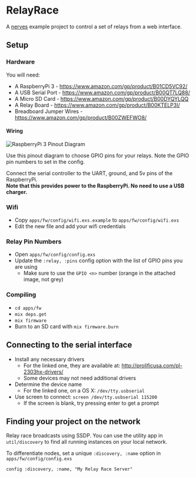 # RelayRace

A [nerves](https://github.com/nerves-project/nerves) example project to control a set of relays from a web interface.

## Setup

### Hardware

You will need:

* A RaspberryPi 3 - https://www.amazon.com/gp/product/B01CD5VC92/
* A USB Serial Port - https://www.amazon.com/gp/product/B00QT7LQ88/
* A Micro SD Card - https://www.amazon.com/gp/product/B00DYQYLQQ
* A Relay Board - https://www.amazon.com/gp/product/B00KTELP3I/
* Breadboard Jumper Wires - https://www.amazon.com/gp/product/B00ZWEFWO8/

#### Wiring

![RaspberryPi 3 Pinout Diagram](https://az835927.vo.msecnd.net/sites/iot/Resources/images/PinMappings/RP2_Pinout.png)

Use this pinout diagram to choose GPIO pins for your relays. Note the GPIO pin
numbers to set in the config.

Connect the serial controller to the UART, ground, and 5v pins of the RaspberryPi.<br/>
**Note that this provides power to the RaspberryPi. No need to use a USB charger.**

### Wifi

* Copy `apps/fw/config/wifi.exs.example` to `apps/fw/config/wifi.exs`
* Edit the new file and add your wifi credentials

### Relay Pin Numbers

* Open `apps/fw/config/config.exs`
* Update the `:relay, :pins` config option with the list of GPIO pins you are using
  * Make sure to use the `GPIO <n>` number (orange in the attached image, not grey)

### Compiling

* `cd apps/fw`
* `mix deps.get`
* `mix firmware`
* Burn to an SD card with `mix firmware.burn`

## Connecting to the serial interface

* Install any necessary drivers
  * For the linked one, they are available at: http://prolificusa.com/pl-2303hx-drivers/
  * Some devices may not need additional drivers
* Determine the device name
  * For the linked one, on a OS X: `/dev/tty.usbserial`
* Use screen to connect: `screen /dev/tty.usbserial 115200`
  * If the screen is blank, try pressing enter to get a prompt

## Finding your project on the network

Relay race broadcasts using SSDP. You can use the utility app in `util/discovery`
to find all running instances on your local network.

To differentiate nodes, set a unique `:discovery, :name` option in `apps/fw/config/config.exs`

```
config :discovery, :name, "My Relay Race Server"
```
